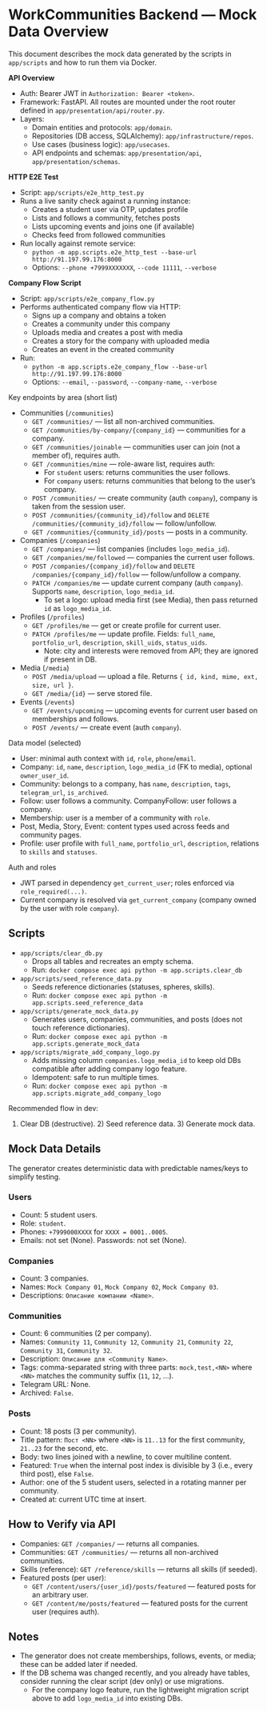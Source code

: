 # WorkCommunities Backend — Mock Data Overview

This document describes the mock data generated by the scripts in `app/scripts` and how to run them via Docker.

**API Overview**
- Auth: Bearer JWT in `Authorization: Bearer <token>`.
- Framework: FastAPI. All routes are mounted under the root router defined in `app/presentation/api/router.py`.
- Layers:
  - Domain entities and protocols: `app/domain`.
  - Repositories (DB access, SQLAlchemy): `app/infrastructure/repos`.
  - Use cases (business logic): `app/usecases`.
  - API endpoints and schemas: `app/presentation/api`, `app/presentation/schemas`.

**HTTP E2E Test**
- Script: `app/scripts/e2e_http_test.py`
- Runs a live sanity check against a running instance:
  - Creates a student user via OTP, updates profile
  - Lists and follows a community, fetches posts
  - Lists upcoming events and joins one (if available)
  - Checks feed from followed communities
- Run locally against remote service:
  - `python -m app.scripts.e2e_http_test --base-url http://91.197.99.176:8000`
  - Options: `--phone +7999XXXXXXX`, `--code 11111`, `--verbose`

**Company Flow Script**
- Script: `app/scripts/e2e_company_flow.py`
- Performs authenticated company flow via HTTP:
  - Signs up a company and obtains a token
  - Creates a community under this company
  - Uploads media and creates a post with media
  - Creates a story for the company with uploaded media
  - Creates an event in the created community
- Run:
  - `python -m app.scripts.e2e_company_flow --base-url http://91.197.99.176:8000`
  - Options: `--email`, `--password`, `--company-name`, `--verbose`

Key endpoints by area (short list)
- Communities (`/communities`)
  - `GET /communities/` — list all non-archived communities.
  - `GET /communities/by-company/{company_id}` — communities for a company.
  - `GET /communities/joinable` — communities user can join (not a member of), requires auth.
  - `GET /communities/mine` — role-aware list, requires auth:
    - For `student` users: returns communities the user follows.
    - For `company` users: returns communities that belong to the user’s company.
  - `POST /communities/` — create community (auth `company`), company is taken from the session user.
  - `POST /communities/{community_id}/follow` and `DELETE /communities/{community_id}/follow` — follow/unfollow.
  - `GET /communities/{community_id}/posts` — posts in a community.
- Companies (`/companies`)
  - `GET /companies/` — list companies (includes `logo_media_id`).
  - `GET /companies/me/followed` — companies the current user follows.
  - `POST /companies/{company_id}/follow` and `DELETE /companies/{company_id}/follow` — follow/unfollow a company.
  - `PATCH /companies/me` — update current company (auth `company`). Supports `name`, `description`, `logo_media_id`.
    - To set a logo: upload media first (see Media), then pass returned `id` as `logo_media_id`.
- Profiles (`/profiles`)
  - `GET /profiles/me` — get or create profile for current user.
  - `PATCH /profiles/me` — update profile. Fields: `full_name`, `portfolio_url`, `description`, `skill_uids`, `status_uids`.
    - Note: city and interests were removed from API; they are ignored if present in DB.
- Media (`/media`)
  - `POST /media/upload` — upload a file. Returns `{ id, kind, mime, ext, size, url }`.
  - `GET /media/{id}` — serve stored file.
- Events (`/events`)
  - `GET /events/upcoming` — upcoming events for current user based on memberships and follows.
  - `POST /events/` — create event (auth `company`).

Data model (selected)
- User: minimal auth context with `id`, `role`, `phone`/`email`.
- Company: `id`, `name`, `description`, `logo_media_id` (FK to media), optional `owner_user_id`.
- Community: belongs to a company, has `name`, `description`, `tags`, `telegram_url`, `is_archived`.
- Follow: user follows a community. CompanyFollow: user follows a company.
- Membership: user is a member of a community with `role`.
- Post, Media, Story, Event: content types used across feeds and community pages.
- Profile: user profile with `full_name`, `portfolio_url`, `description`, relations to `skills` and `statuses`.

Auth and roles
- JWT parsed in dependency `get_current_user`; roles enforced via `role_required(...)`.
- Current company is resolved via `get_current_company` (company owned by the user with role `company`).

## Scripts
- `app/scripts/clear_db.py`
  - Drops all tables and recreates an empty schema.
  - Run: `docker compose exec api python -m app.scripts.clear_db`
- `app/scripts/seed_reference_data.py`
  - Seeds reference dictionaries (statuses, spheres, skills).
  - Run: `docker compose exec api python -m app.scripts.seed_reference_data`
- `app/scripts/generate_mock_data.py`
  - Generates users, companies, communities, and posts (does not touch reference dictionaries).
  - Run: `docker compose exec api python -m app.scripts.generate_mock_data`
- `app/scripts/migrate_add_company_logo.py`
  - Adds missing column `companies.logo_media_id` to keep old DBs compatible after adding company logo feature.
  - Idempotent: safe to run multiple times.
  - Run: `docker compose exec api python -m app.scripts.migrate_add_company_logo`

Recommended flow in dev:
1) Clear DB (destructive). 2) Seed reference data. 3) Generate mock data.

## Mock Data Details
The generator creates deterministic data with predictable names/keys to simplify testing.

### Users
- Count: 5 student users.
- Role: `student`.
- Phones: `+7999000XXXX` for `XXXX = 0001..0005`.
- Emails: not set (None). Passwords: not set (None).

### Companies
- Count: 3 companies.
- Names: `Mock Company 01`, `Mock Company 02`, `Mock Company 03`.
- Descriptions: `Описание компании <Name>`.

### Communities
- Count: 6 communities (2 per company).
- Names: `Community 11`, `Community 12`, `Community 21`, `Community 22`, `Community 31`, `Community 32`.
- Description: `Описание для <Community Name>`.
- Tags: comma-separated string with three parts: `mock,test,<NN>` where `<NN>` matches the community suffix (`11`, `12`, ...).
- Telegram URL: None.
- Archived: `False`.

### Posts
- Count: 18 posts (3 per community).
- Title pattern: `Пост <NN>` where `<NN>` is `11..13` for the first community, `21..23` for the second, etc.
- Body: two lines joined with a newline, to cover multiline content.
- Featured: `True` when the internal post index is divisible by 3 (i.e., every third post), else `False`.
- Author: one of the 5 student users, selected in a rotating manner per community.
- Created at: current UTC time at insert.

## How to Verify via API
- Companies: `GET /companies/` — returns all companies.
- Communities: `GET /communities/` — returns all non-archived communities.
- Skills (reference): `GET /reference/skills` — returns all skills (if seeded).
- Featured posts (per user):
  - `GET /content/users/{user_id}/posts/featured` — featured posts for an arbitrary user.
  - `GET /content/me/posts/featured` — featured posts for the current user (requires auth).

## Notes
- The generator does not create memberships, follows, events, or media; these can be added later if needed.
- If the DB schema was changed recently, and you already have tables, consider running the clear script (dev only) or use migrations.
  - For the company logo feature, run the lightweight migration script above to add `logo_media_id` into existing DBs.
